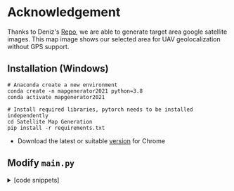 # Acknowledgement
Thanks to Deniz's [Repo](https://github.com/OSUPCVLab/UAVGeolocalization/tree/main/dataset-generation-gmaps-osm), we are able to generate target area google satellite images. This map image shows our selected area for UAV geolocalization without GPS support.


## Installation (Windows)
```shell
# Anaconda create a new environment
conda create -n mapgenerator2021 python=3.8
conda activate mapgenerator2021

# Install required libraries, pytorch needs to be installed independently
cd Satellite Map Generation
pip install -r requirements.txt
```
- Download the latest or suitable [version](https://chromedriver.chromium.org/downloads) for Chrome

## Modify `main.py`
<details>
  <summary>[code snippets]</summary>

  ```python
if __name__=='__main__':
    # Example: 5x5 -> 25 images
    Lat, Long = 40.01835966827935, -83.03297664244631  # For 30*17 Larger Map, 2.3km^2

    take_screenshot(
        lat=Lat,  # Top left corner latitude
        long=Long,
        row=30,  # 5 rows
        col=17,  # 5 columns
        file_name="image",  # Map image: "image-map-{number}.png"
        number=0
    )
  ```
### Parameters
- `Lat, Long` latitude and longitude of the center of first screenshot image (1280x720)
- `row` Row count in the way to the south  
- `col` Column count in the way to the east
 
 For generating our used satellite image map, which is 2.3km^2, we set up row and col to be 30 and 17 respectively.

## Notes
